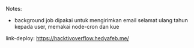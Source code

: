 Notes:
- background job dipakai untuk mengirimkan email selamat ulang tahun kepada user, memakai node-cron dan kue

link-deploy: https://hacktivoverflow.hedyafeb.me/